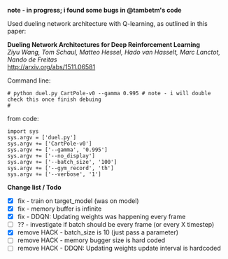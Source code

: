 **note - in progress; i found some bugs in @tambetm's code**

Used dueling network architecture with Q-learning, as outlined in this paper:

**Dueling Network Architectures for Deep Reinforcement Learning**  
*Ziyu Wang, Tom Schaul, Matteo Hessel, Hado van Hasselt, Marc Lanctot, Nando de Freitas*  
http://arxiv.org/abs/1511.06581

Command line:
```
# python duel.py CartPole-v0 --gamma 0.995 # note - i will double check this once finish debuing
# 
```

from code:
```
import sys
sys.argv = ['duel.py']
sys.argv += ['CartPole-v0']
sys.argv += ['--gamma', '0.995']
sys.argv += ['--no_display']
sys.argv += ['--batch_size', '100']
sys.argv += ['--gym_record', 'th']
sys.argv += ['--verbose', '1']
```

**Change list / Todo**
- [x] fix - train on target_model (was on model)
- [x] fix - memory buffer is infinite
- [x] fix - DDQN: Updating weights was happening every frame
- [ ] ?? - investigate if batch should be every frame (or every X timestep)
- [x] remove HACK - batch_size is 10 (just pass a parameter)
- [ ] remove HACK - memory bugger size is hard coded 
- [ ] remove HACK - DDQN: Updating weights update interval is hardcoded
